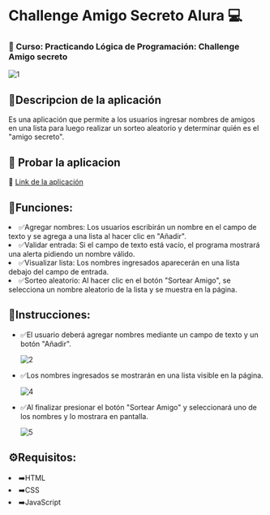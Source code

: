 <h1>Challenge Amigo Secreto Alura 💻</h1>

<h3>📒 Curso: Practicando Lógica de Programación: Challenge Amigo secreto</h3>

![1](https://github.com/user-attachments/assets/ce50df64-b661-4069-a42a-69ad032a24ee)

<h2>📍Descripcion de la aplicación</h2>
Es una aplicación que permite a los usuarios ingresar nombres de amigos en una lista para luego realizar un sorteo aleatorio y determinar quién es el "amigo secreto".

## 📍 Probar la aplicacion

🔗 <a href='https://jecavi20.github.io/challenge-amigo-secreto/' target='_blank'>Link de la aplicación </a>

<h2>📌Funciones:</h2>
<li>✅Agregar nombres: Los usuarios escribirán un nombre en el campo de texto y se agrega a una lista al hacer clic en "Añadir".</li>
<li>✅Validar entrada: Si el campo de texto está vacío, el programa mostrará una alerta pidiendo un nombre válido.</li>
<li>✅Visualizar lista: Los nombres ingresados aparecerán en una lista debajo del campo de entrada.</li>
<li>✅Sorteo aleatorio: Al hacer clic en el botón "Sortear Amigo", se selecciona un nombre aleatorio de la lista y se muestra en la página.</li>

<h2>📌Instrucciones:</h2>
<ul>
<li>✅El usuario deberá agregar nombres mediante un campo de texto y un botón "Añadir".</li>

![2](https://github.com/user-attachments/assets/775d0a95-7b9d-4103-a8d0-a9fbab48d91f)

<li>✅Los nombres ingresados se mostrarán en una lista visible en la página.</li>

![4](https://github.com/user-attachments/assets/0fb4c130-4630-4dd8-95b2-d941befb1492)

<li>✅Al finalizar presionar el botón "Sortear Amigo" y seleccionará uno de los nombres y lo mostrara en pantalla.</li>

![5](https://github.com/user-attachments/assets/735a6856-ade6-43bc-bbe3-f1aa7a2ec57e)

</ul>

<h2>⚙️Requisitos:</h2>
<li>➡️HTML</li>
<li>➡️CSS</li>
<li>➡️JavaScript</li>
